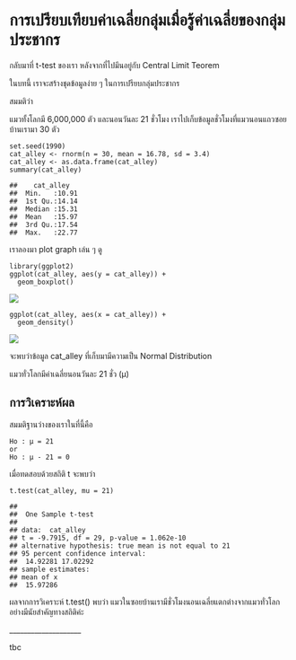 # การเปรียบเทียบค่าเฉลี่ยกลุ่มเมื่อรู้ค่าเฉลี่ยของกลุ่มประชากร

กลับมาที่ t-test ของเรา หลังจากที่ไปมึนอยู่กับ Central Limit Teorem

ในบทนี้ เราจะสร้างชุดข้อมูลง่าย ๆ ในการเปรียบกลุ่มประชากร

สมมติว่า

แมวทั้งโลกมี 6,000,000 ตัว และนอนวันละ 21 ชั่วโมง
เราไปเก็บข้อมูลชั่วโมงที่แมวนอนแถวซอยบ้านเรามา 30 ตัว

    set.seed(1990)
    cat_alley <- rnorm(n = 30, mean = 16.78, sd = 3.4)
    cat_alley <- as.data.frame(cat_alley)
    summary(cat_alley)

    ##    cat_alley    
    ##  Min.   :10.91  
    ##  1st Qu.:14.14  
    ##  Median :15.31  
    ##  Mean   :15.97  
    ##  3rd Qu.:17.54  
    ##  Max.   :22.77

เราลองมา plot graph เล่น ๆ ดู

    library(ggplot2)
    ggplot(cat_alley, aes(y = cat_alley)) +
      geom_boxplot()

![](one_t_files/figure-markdown_strict/unnamed-chunk-2-1.png)

    ggplot(cat_alley, aes(x = cat_alley)) +
      geom_density()

![](one_t_files/figure-markdown_strict/unnamed-chunk-2-2.png)

จะพบว่าข้อมูล cat\_alley ที่เก็บมามีความเป็น Normal Distribution

แมวทั่วโลกมีค่าเฉลี่ยนอนวันละ 21 ชั่ว (μ)

## การวิเคราะห์ผล

สมมติฐานว่างของเราในที่นี้คือ

    Ho : μ = 21 
    or
    Ho : μ - 21 = 0

เมื่อทดสอบด้วยสถิติ t จะพบว่า

    t.test(cat_alley, mu = 21)

    ## 
    ##  One Sample t-test
    ## 
    ## data:  cat_alley
    ## t = -9.7915, df = 29, p-value = 1.062e-10
    ## alternative hypothesis: true mean is not equal to 21
    ## 95 percent confidence interval:
    ##  14.92281 17.02292
    ## sample estimates:
    ## mean of x 
    ##  15.97286

ผลจากการวิเคราะห์ t.test() พบว่า
แมวในซอยบ้านเรามีชั่วโมงนอนเฉลี่ยแตกต่างจากแมวทั่วโลกอย่างมีนัยสำคัญทางสถิติค่ะ

\_\_\_\_\_\_\_\_\_\_\_\_\_\_\_\_\_\_\_\_

tbc
